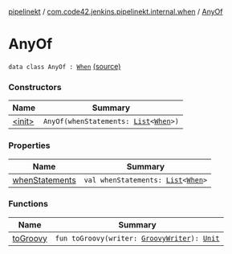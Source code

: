 [pipelinekt](../../index.md) / [com.code42.jenkins.pipelinekt.internal.when](../index.md) / [AnyOf](./index.md)

# AnyOf

`data class AnyOf : `[`When`](../../com.code42.jenkins.pipelinekt.core/-when.md) [(source)](https://github.com/code42/pipelinekt/tree/master/internal/src/main/kotlin/com/code42/jenkins/pipelinekt/internal/when/AnyOf.kt#L7)

### Constructors

| Name | Summary |
|---|---|
| [&lt;init&gt;](-init-.md) | `AnyOf(whenStatements: `[`List`](https://kotlinlang.org/api/latest/jvm/stdlib/kotlin.collections/-list/index.html)`<`[`When`](../../com.code42.jenkins.pipelinekt.core/-when.md)`>)` |

### Properties

| Name | Summary |
|---|---|
| [whenStatements](when-statements.md) | `val whenStatements: `[`List`](https://kotlinlang.org/api/latest/jvm/stdlib/kotlin.collections/-list/index.html)`<`[`When`](../../com.code42.jenkins.pipelinekt.core/-when.md)`>` |

### Functions

| Name | Summary |
|---|---|
| [toGroovy](to-groovy.md) | `fun toGroovy(writer: `[`GroovyWriter`](../../com.code42.jenkins.pipelinekt.core.writer/-groovy-writer/index.md)`): `[`Unit`](https://kotlinlang.org/api/latest/jvm/stdlib/kotlin/-unit/index.html) |
